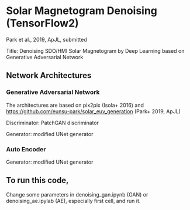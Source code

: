 # Solar Magnetogram Denoising (TensorFlow2)

Park et al., 2019, ApJL, submitted

Title: Denoising SDO/HMI Solar Magnetogram by Deep Learning based on Generative Adversarial Network

## Network Architectures

### Generative Adversarial Network

The architectures are based on pix2pix (Isola+ 2016) and https://github.com/eunsu-park/solar_euv_generation (Park+ 2019, ApJL)

Discriminator: PatchGAN discriminator

Generator: modified UNet generator

### Auto Encoder

Generator: modified UNet generator

## To run this code,

Change some parameters in denoising_gan.ipynb (GAN) or denoising_ae.ipylab (AE), especially first cell, and run it.
